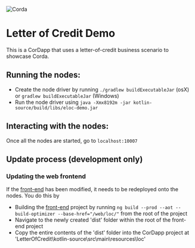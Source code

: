 ![Corda](https://www.corda.net/wp-content/uploads/2016/11/fg005_corda_b.png)

# Letter of Credit Demo

This is a CorDapp that uses a letter-of-credit business scenario to showcase Corda.

## Running the nodes:

* Create the node driver by running `./gradlew buildExecutableJar` (osX) or `gradlew buildExecutableJar` (Windows)
* Run the node driver using `java -Xmx8192m -jar kotlin-source/build/libs/eloc-demo.jar`

## Interacting with the nodes:

Once all the nodes are started, go to `localhost:10007`

## Update process (development only)

### Updating the web frontend

If the [front-end](https://github.com/corda/LetterOfCreditWeb) has been modified, it needs to be redeployed onto the nodes. You do this by

* Building the [front-end](https://github.com/corda/LetterOfCreditWeb) project by running `ng build --prod --aot --build-optimizer --base-href="/web/loc/"` from the root of the project
* Navigate to the newly created 'dist' folder within the root of the front-end project
* Copy the entire contents of the 'dist' folder into the CorDapp project at 'LetterOfCredit\kotlin-source\src\main\resources\loc'
